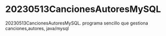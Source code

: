 # 20230513CancionesAutoresMySQL
20230513CancionesAutoresMySQL. programa sencillo que gestiona canciones,autores, java/mysql
